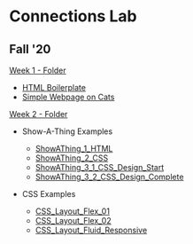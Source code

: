 # Connections Lab
## Fall '20

[Week 1 - Folder](https://github.com/MathuraMG/IMA-Low-Res-Connections-Lab/tree/master/Week_1)
* [HTML Boilerplate](https://github.com/MathuraMG/IMA-Low-Res-Connections-Lab/tree/master/Week_1/HTML%20Boilerplate)
* [Simple Webpage on Cats](https://github.com/MathuraMG/IMA-Low-Res-Connections-Lab/tree/master/Week_1/Simple_Cat_Page)


[Week 2 - Folder](https://github.com/MathuraMG/IMA-Low-Res-Connections-Lab/tree/master/Week_2)
* Show-A-Thing Examples
  * [ShowAThing_1_HTML](https://github.com/MathuraMG/IMA-Low-Res-Connections-Lab/tree/master/Week_2/ShowAThing_1_HTML)
  * [ShowAThing_2_CSS](https://github.com/MathuraMG/IMA-Low-Res-Connections-Lab/tree/master/Week_2/ShowAThing_2_CSS)
  * [ShowAThing_3_1_CSS_Design_Start](https://github.com/MathuraMG/IMA-Low-Res-Connections-Lab/tree/master/Week_2/ShowAThing_3_1_Design_Start)
  * [ShowAThing_3_2_CSS_Design_Complete](https://github.com/MathuraMG/IMA-Low-Res-Connections-Lab/tree/master/Week_2/ShowAThing_3_2_Design_Complete)

* CSS Examples
  * [CSS_Layout_Flex_01](https://github.com/MathuraMG/IMA-Low-Res-Connections-Lab/tree/master/Week_2/CSS_Layout_Flex_01)
  * [CSS_Layout_Flex_02](https://github.com/MathuraMG/IMA-Low-Res-Connections-Lab/tree/master/Week_2/CSS_Layout_Flex_02)
  * [CSS_Layout_Fluid_Responsive](https://github.com/MathuraMG/IMA-Low-Res-Connections-Lab/tree/master/Week_2/CSS_Layout_Fluid_Responsive)
